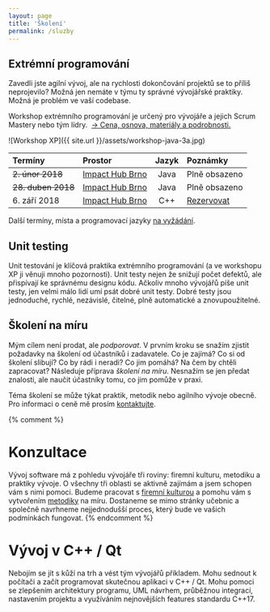 ```yaml
---
layout: page
title: 'Školení'
permalink: /sluzby
---
```


## Extrémní programování

Zavedli jste agilní vývoj, ale na rychlosti dokončování projektů se to příliš neprojevilo?
Možná jen nemáte v týmu ty správné vývojářské praktiky. Možná je problém ve vaší codebase.

Workshop extrémního programování je určený pro vývojáře a jejich Scrum Mastery nebo tým lídry.
&nbsp;[&rarr; Cena, osnova, materiály a podrobnosti.](/workshop-extremniho-programovani)

![Workshop XP]({{ site.url }}/assets/workshop-java-3a.jpg)

| Termíny                  | Prostor                                       | Jazyk | Poznámky      |
|:------------------------ |:--------------------------------------------- |:-----:|:--------------|
| ~~2. únor 2018~~         | [Impact Hub Brno](https://www.hubbrno.cz/en/) | Java  | Plně obsazeno |
| ~~28. duben 2018~~       | [Impact Hub Brno](https://www.hubbrno.cz/en/) | Java  | Plně obsazeno |
| 6. září 2018             | [Impact Hub Brno](https://www.hubbrno.cz/en/) | C++   | [Rezervovat](/workshop-extremniho-programovani-rezervace) |

Další termíny, místa a programovací jazyky [na vyžádání](/kontakt).

## Unit testing

Unit testování je klíčová praktika extrémního programování (a ve workshopu XP ji věnuji mnoho pozornosti).
Unit testy nejen že snižují počet defektů, ale přispívají ke správnému designu kódu. Ačkoliv mnoho vývojářů píše unit testy,
jen velmi málo lidí umí psát dobré unit testy. Dobré testy jsou jednoduché, rychlé, nezávislé, čitelné, plně automatické
a znovupoužitelné.

## Školení na míru

Mým cílem není prodat, ale *podporovat*.
V prvním kroku se snažím zjistit požadavky na školení od účastníků i zadavatele.
Co je zajímá? Co si od školení slibují? Co by rádi i neradi? Co jim pomáhá? Na čem by chtěli zapracovat?
Následuje příprava *školení na míru*. Nesnažím se jen předat znalosti, ale naučit účastníky tomu, co jim pomůže v praxi.

Téma školení se může týkat praktik, metodik nebo agilního vývoje obecně.
Pro informaci o ceně mě prosím [kontaktujte](/kontakt).

{% comment %}
# Konzultace

Vývoj software má z pohledu vývojáře tři roviny: firemní kulturu, metodiku a praktiky vývoje.
O všechny tři oblasti se aktivně zajímám a jsem schopen vám s nimi pomoci.
Budeme pracovat s [firemní kulturou](/firemni-kultura) a pomohu vám s vytvořením [metodiky](/metodiky)
na míru. Dostaneme se mimo stránky učebnic a společně navrhneme nejjednodušší proces,
který bude ve vašich podmínkách fungovat.
{% endcomment %}

# Vývoj v C++ / Qt

Nebojím se jít s kůží na trh a vést tým vývojářů příkladem. Mohu sednout k počítači a začít programovat
skutečnou aplikaci v C++ / Qt. Mohu pomoci se zlepšením architektury programu, UML návrhem,
průběžnou integrací, nastavením projektu a
využíváním nejnovějších features standardu C++17.
